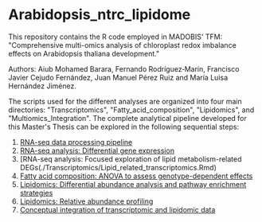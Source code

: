 # Arabidopsis_ntrc_lipidome

This repository contains the R code employed in MADOBIS' TFM: "Comprehensive multi-omics analysis of chloroplast redox imbalance effects on Arabidopsis thaliana development."

Authors: Aiub Mohamed Barara, Fernando Rodríguez‐Marín, Francisco Javier Cejudo Fernández, Juan Manuel Pérez Ruiz and María Luisa Hernández Jiménez.

The scripts used for the different analyses are organized into four main directories: "Transcriptomics", "Fatty_acid_composition", "Lipidomics", and "Multiomics_Integration". The complete analytical pipeline developed for this Master's Thesis can be explored in the following sequential steps:
1. [RNA-seq data processing pipeline](./Transcriptomics/Bash_code.md)
2. [RNA-seq analysis: Differential gene expression](./Transcriptomics/Final_RNA_seq.Rmd)
3. [RNA-seq analysis: Focused exploration of lipid metabolism-related DEGs(./Transcriptomics/Lipid_related_transcriptomics.Rmd)
4. [Fatty acid composition: ANOVA to assess genotype-dependent effects](./Fatty_acid_composition/anova.R)
5. [Lipidomics: Differential abundance analysis and pathway enrichment strategies](./Lipidomics/Final_Lipidomics.Rmd)
6. [Lipidomics: Relative abundance profiling](./Lipidomics/Relative_abundance_Lipidomics.Rmd)
7. [Conceptual integration of transcriptomic and lipidomic data](./Multiomics_Integration/Final_multiomics.Rmd)
   
